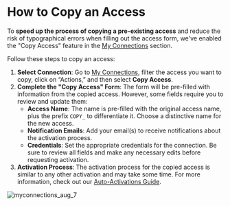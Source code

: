 ﻿---
sidebar_position: 5
---

# How to Copy an Access

To **speed up the process of copying a pre-existing access** and reduce the risk of typographical errors when filling out the access form, we've enabled the "Copy Access" feature in the [My Connections](https://app.travelgate.com/connections/myconnections) section.

Follow these steps to copy an access:

1. **Select Connection**: Go to [My Connections](/kb/app-features/connections/my-connections/managing-connections/connections-details), filter the access you want to copy, click on “Actions,” and then select **Copy Access**.
2. **Complete the "Copy Access" Form**: The form will be pre-filled with information from the copied access. However, some fields require you to review and update them:
   - **Access Name**: The name is pre-filled with the original access name, plus the prefix `COPY_` to differentiate it. Choose a distinctive name for the new access.
   - **Notification Emails**: Add your email(s) to receive notifications about the activation process.
   - **Credentials**: Set the appropriate credentials for the connection. Be sure to review all fields and make any necessary edits before requesting activation.
3. **Activation Process**: The activation process for the copied access is similar to any other activation and may take some time. For more information, check out our [Auto-Activations Guide](/kb/app-features/connections/my-connections/guick-guide-to-auto-activations).

![myconnections_aug_7](https://storage.travelgate.com/kbase/myconnections_aug_7.jpg)
